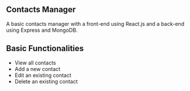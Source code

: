 ## Contacts Manager
A basic contacts manager with a front-end using React.js and a back-end using Express and MongoDB.

## Basic Functionalities
* View all contacts
* Add a new contact
* Edit an existing contact
* Delete an existing contact
